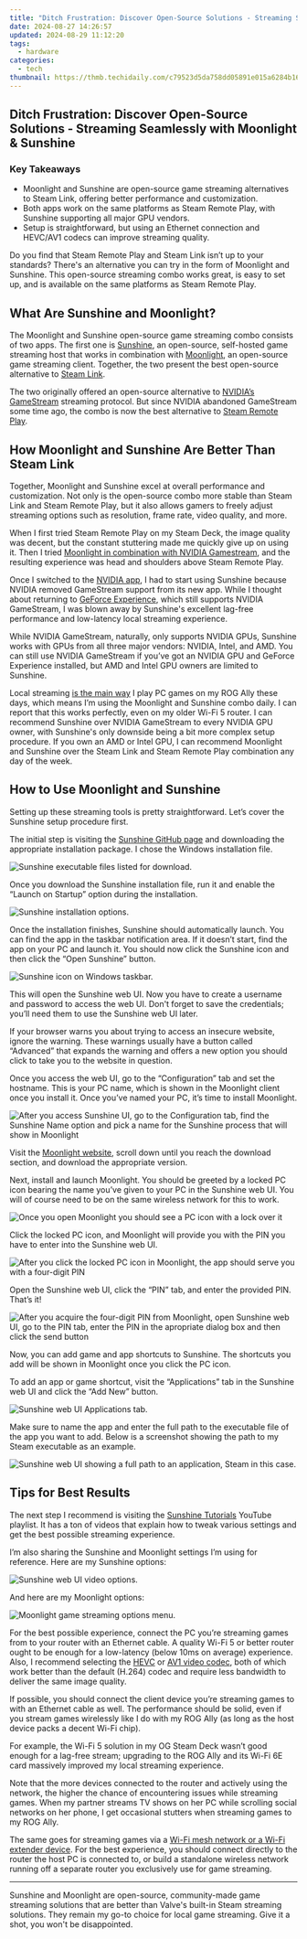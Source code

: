 ```yaml
---
title: "Ditch Frustration: Discover Open-Source Solutions - Streaming Seamlessly with Moonlight & Sunshine"
date: 2024-08-27 14:26:57
updated: 2024-08-29 11:12:20
tags:
  - hardware
categories:
  - tech
thumbnail: https://thmb.techidaily.com/c79523d5da758dd05891e015a6284b16ba6ad6e3e1bd3691a250a97186a2df74.jpg
---
```


## Ditch Frustration: Discover Open-Source Solutions - Streaming Seamlessly with Moonlight & Sunshine

### Key Takeaways

* Moonlight and Sunshine are open-source game streaming alternatives to Steam Link, offering better performance and customization.
* Both apps work on the same platforms as Steam Remote Play, with Sunshine supporting all major GPU vendors.
* Setup is straightforward, but using an Ethernet connection and HEVC/AV1 codecs can improve streaming quality.

 Do you find that Steam Remote Play and Steam Link isn’t up to your standards? There's an alternative you can try in the form of Moonlight and Sunshine. This open-source streaming combo works great, is easy to set up, and is available on the same platforms as Steam Remote Play.

##  What Are Sunshine and Moonlight?

 The Moonlight and Sunshine open-source game streaming combo consists of two apps. The first one is [Sunshine](https://github.com/LizardByte/Sunshine), an open-source, self-hosted game streaming host that works in combination with [Moonlight](https://moonlight-stream.org/), an open-source game streaming client. Together, the two present the best open-source alternative to [Steam Link](https://snapchat-videos.techidaily.com/new-in-2024-unleashing-creativity-quick-lens-building-on-snapchat/).

 The two originally offered an open-source alternative to [NVIDIA’s GameStream](https://easy-unlock-android.techidaily.com/in-2024-how-to-unlock-poco-c51-pin-codepattern-lockpassword-by-drfone-android/) streaming protocol. But since NVIDIA abandoned GameStream some time ago, the combo is now the best alternative to [Steam Remote Play](https://techno-recovery.techidaily.com/reviving-your-lenovo-laptop-the-compreh/).

##  How Moonlight and Sunshine Are Better Than Steam Link

 Together, Moonlight and Sunshine excel at overall performance and customization. Not only is the open-source combo more stable than Steam Link and Steam Remote Play, but it also allows gamers to freely adjust streaming options such as resolution, frame rate, video quality, and more.

 When I first tried Steam Remote Play on my Steam Deck, the image quality was decent, but the constant stuttering made me quickly give up on using it. Then I tried [Moonlight in combination with NVIDIA Gamestream](https://sim-unlock.techidaily.com/in-2024-how-to-unlock-sim-cards-of-infinix-hot-30-5g-without-puk-codes-by-drfone-android/), and the resulting experience was head and shoulders above Steam Remote Play.

 Once I switched to the [NVIDIA app](https://screen-mirror.techidaily.com/in-2024-how-to-use-allshare-cast-to-turn-on-screen-mirroring-on-lava-blaze-curve-5g-drfone-by-drfone-android/), I had to start using Sunshine because NVIDIA removed GameStream support from its new app. While I thought about returning to [GeForce Experience](https://iphone-unlock.techidaily.com/in-2024-how-to-unlock-iphone-13-pro-with-an-apple-watch-and-what-to-do-if-it-doesnt-work-drfone-by-drfone-ios/), which still supports NVIDIA GameStream, I was blown away by Sunshine's excellent lag-free performance and low-latency local streaming experience.

 While NVIDIA GameStream, naturally, only supports NVIDIA GPUs, Sunshine works with GPUs from all three major vendors: NVIDIA, Intel, and AMD. You can still use NVIDIA GameStream if you’ve got an NVIDIA GPU and GeForce Experience installed, but AMD and Intel GPU owners are limited to Sunshine.

 Local streaming [is the main way](https://visual-screen-recording.techidaily.com/new-2024-approved-utilizing-internal-screen-recording-on-huaweis-mate-1020-and-p-models-p20-p10/) I play PC games on my ROG Ally these days, which means I’m using the Moonlight and Sunshine combo daily. I can report that this works perfectly, even on my older Wi-Fi 5 router. I can recommend Sunshine over NVIDIA GameStream to every NVIDIA GPU owner, with Sunshine's only downside being a bit more complex setup procedure. If you own an AMD or Intel GPU, I can recommend Moonlight and Sunshine over the Steam Link and Steam Remote Play combination any day of the week.

##  How to Use Moonlight and Sunshine

 Setting up these streaming tools is pretty straightforward. Let’s cover the Sunshine setup procedure first.

 The initial step is visiting the [Sunshine GitHub page](https://github.com/LizardByte/Sunshine) and downloading the appropriate installation package. I chose the Windows installation file.

![Sunshine executable files listed for download.](https://static1.howtogeekimages.com/wordpress/wp-content/uploads/2023/09/how-to-stream-to-your-steam-deck-17.png) 

 Once you download the Sunshine installation file, run it and enable the “Launch on Startup” option during the installation.

![Sunshine installation options.](https://static1.howtogeekimages.com/wordpress/wp-content/uploads/2023/09/how-to-stream-to-your-steam-deck-18.png) 

 Once the installation finishes, Sunshine should automatically launch. You can find the app in the taskbar notification area. If it doesn’t start, find the app on your PC and launch it. You should now click the Sunshine icon and then click the “Open Sunshine” button.

![Sunshine icon on Windows taskbar.](https://static1.howtogeekimages.com/wordpress/wp-content/uploads/2024/07/sunshine-and-moonlight-01.png) 

 This will open the Sunshine web UI. Now you have to create a username and password to access the web UI. Don't forget to save the credentials; you’ll need them to use the Sunshine web UI later.

 If your browser warns you about trying to access an insecure website, ignore the warning. These warnings usually have a button called “Advanced” that expands the warning and offers a new option you should click to take you to the website in question.

 Once you access the web UI, go to the “Configuration” tab and set the hostname. This is your PC name, which is shown in the Moonlight client once you install it. Once you’ve named your PC, it’s time to install Moonlight.

![After you access Sunshine UI, go to the Configuration tab, find the Sunshine Name option and pick a name for the Sunshine process that will show in Moonlight](https://static1.howtogeekimages.com/wordpress/wp-content/uploads/2023/09/how-to-stream-to-your-steam-deck-19.png) 

 Visit the [Moonlight website](https://moonlight-stream.org/), scroll down until you reach the download section, and download the appropriate version.

 Next, install and launch Moonlight. You should be greeted by a locked PC icon bearing the name you’ve given to your PC in the Sunshine web UI. You will of course need to be on the same wireless network for this to work.

![Once you open Moonlight you should see a PC icon with a lock over it](https://static1.howtogeekimages.com/wordpress/wp-content/uploads/2023/09/how-to-stream-to-your-steam-deck-09.png) 

 Click the locked PC icon, and Moonlight will provide you with the PIN you have to enter into the Sunshine web UI.

![After you click the locked PC icon in Moonlight, the app should serve you with a four-digit PIN](https://static1.howtogeekimages.com/wordpress/wp-content/uploads/2023/09/how-to-stream-to-your-steam-deck-10.png) 

 Open the Sunshine web UI, click the “PIN” tab, and enter the provided PIN. That’s it!

![After you acquire the four-digit PIN from Moonlight, open Sunshine web UI, go to the PIN tab, enter the PIN in the apropriate dialog box and then click the send button](https://static1.howtogeekimages.com/wordpress/wp-content/uploads/2023/09/how-to-stream-to-your-steam-deck-20.png) 

 Now, you can add game and app shortcuts to Sunshine. The shortcuts you add will be shown in Moonlight once you click the PC icon.

 To add an app or game shortcut, visit the “Applications” tab in the Sunshine web UI and click the “Add New” button.

![Sunshine web UI Applications tab.](https://static1.howtogeekimages.com/wordpress/wp-content/uploads/2024/07/sunshine-and-moonlight-03.png) 

 Make sure to name the app and enter the full path to the executable file of the app you want to add. Below is a screenshot showing the path to my Steam executable as an example.

![Sunshine web UI showing a full path to an application, Steam in this case.](https://static1.howtogeekimages.com/wordpress/wp-content/uploads/2024/07/sunshine-and-moonlight-04.png) 

##  Tips for Best Results

 The next step I recommend is visiting the [Sunshine Tutorials](https://www.youtube.com/playlist?list=PLMYr5%5FxSeuXAbhxYHz86hA1eCDugoxXY0) YouTube playlist. It has a ton of videos that explain how to tweak various settings and get the best possible streaming experience.

 I’m also sharing the Sunshine and Moonlight settings I’m using for reference. Here are my Sunshine options:

![Sunshine web UI video options.](https://static1.howtogeekimages.com/wordpress/wp-content/uploads/2024/07/sunshine-and-moonlight-02.png) 

 And here are my Moonlight options:

![Moonlight game streaming options menu.](https://static1.howtogeekimages.com/wordpress/wp-content/uploads/2024/07/sunshine-and-moonlight-05.jpg) 

 For the best possible experience, connect the PC you’re streaming games from to your router with an Ethernet cable. A quality Wi-Fi 5 or better router ought to be enough for a low-latency (below 10ms on average) experience. Also, I recommend selecting the [HEVC](https://win-answers.techidaily.com/understanding-and-resolving-recurrent-breakdowns-in-sovled-warno-application-for-windows-users/) or [AV1 video codec](https://fox-info.techidaily.com/new-2024-approved-foundational-approach-to-gradual-volume-adjustment/), both of which work better than the default (H.264) codec and require less bandwidth to deliver the same image quality.

 If possible, you should connect the client device you’re streaming games to with an Ethernet cable as well. The performance should be solid, even if you stream games wirelessly like I do with my ROG Ally (as long as the host device packs a decent Wi-Fi chip).

 For example, the Wi-Fi 5 solution in my OG Steam Deck wasn’t good enough for a lag-free stream; upgrading to the ROG Ally and its Wi-Fi 6E card massively improved my local streaming experience.

 Note that the more devices connected to the router and actively using the network, the higher the chance of encountering issues while streaming games. When my partner streams TV shows on her PC while scrolling social networks on her phone, I get occasional stutters when streaming games to my ROG Ally.

 The same goes for streaming games via a [Wi-Fi mesh network or a Wi-Fi extender device](https://easy-unlock-android.techidaily.com/in-2024-the-ultimate-guide-to-motorola-edge-2023-pattern-lock-screen-everything-you-need-to-know-by-drfone-android/). For the best experience, you should connect directly to the router the host PC is connected to, or build a standalone wireless network running off a separate router you exclusively use for game streaming.

---

 Sunshine and Moonlight are open-source, community-made game streaming solutions that are better than Valve's built-in Steam streaming solutions. They remain my go-to choice for local game streaming. Give it a shot, you won't be disappointed.

<ins class="adsbygoogle"
     style="display:block"
     data-ad-format="autorelaxed"
     data-ad-client="ca-pub-7571918770474297"
     data-ad-slot="1223367746"></ins>



<ins class="adsbygoogle"
     style="display:block"
     data-ad-client="ca-pub-7571918770474297"
     data-ad-slot="8358498916"
     data-ad-format="auto"
     data-full-width-responsive="true"></ins>
